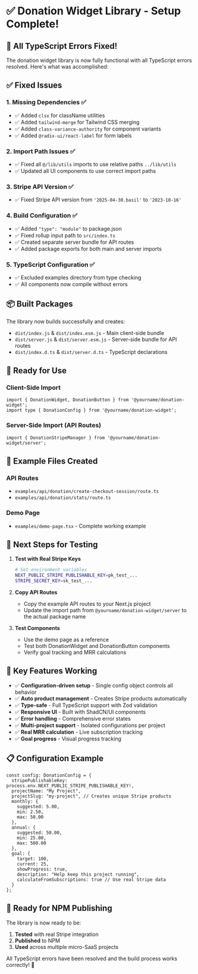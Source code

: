 # ✅ Donation Widget Library - Setup Complete!

## 🎉 All TypeScript Errors Fixed!

The donation widget library is now fully functional with all TypeScript errors resolved. Here's what was accomplished:

## ✅ Fixed Issues

### 1. **Missing Dependencies** ✅
- ✅ Added `clsx` for className utilities
- ✅ Added `tailwind-merge` for Tailwind CSS merging
- ✅ Added `class-variance-authority` for component variants
- ✅ Added `@radix-ui/react-label` for form labels

### 2. **Import Path Issues** ✅
- ✅ Fixed all `@/lib/utils` imports to use relative paths `../lib/utils`
- ✅ Updated all UI components to use correct import paths

### 3. **Stripe API Version** ✅
- ✅ Fixed Stripe API version from `'2025-04-30.basil'` to `'2023-10-16'`

### 4. **Build Configuration** ✅
- ✅ Added `"type": "module"` to package.json
- ✅ Fixed rollup input path to `src/index.ts`
- ✅ Created separate server bundle for API routes
- ✅ Added package exports for both main and server imports

### 5. **TypeScript Configuration** ✅
- ✅ Excluded examples directory from type checking
- ✅ All components now compile without errors

## 📦 Built Packages

The library now builds successfully and creates:

- `dist/index.js` & `dist/index.esm.js` - Main client-side bundle
- `dist/server.js` & `dist/server.esm.js` - Server-side bundle for API routes
- `dist/index.d.ts` & `dist/server.d.ts` - TypeScript declarations

## 🚀 Ready for Use

### Client-Side Import
```tsx
import { DonationWidget, DonationButton } from '@yourname/donation-widget';
import type { DonationConfig } from '@yourname/donation-widget';
```

### Server-Side Import (API Routes)
```tsx
import { DonationStripeManager } from '@yourname/donation-widget/server';
```

## 📁 Example Files Created

### API Routes
- `examples/api/donation/create-checkout-session/route.ts`
- `examples/api/donation/stats/route.ts`

### Demo Page
- `examples/demo-page.tsx` - Complete working example

## 🧪 Next Steps for Testing

1. **Test with Real Stripe Keys**
   ```bash
   # Set environment variables
   NEXT_PUBLIC_STRIPE_PUBLISHABLE_KEY=pk_test_...
   STRIPE_SECRET_KEY=sk_test_...
   ```

2. **Copy API Routes**
   - Copy the example API routes to your Next.js project
   - Update the import path from `@yourname/donation-widget/server` to the actual package name

3. **Test Components**
   - Use the demo page as a reference
   - Test both DonationWidget and DonationButton components
   - Verify goal tracking and MRR calculations

## 🎯 Key Features Working

- ✅ **Configuration-driven setup** - Single config object controls all behavior
- ✅ **Auto product management** - Creates Stripe products automatically
- ✅ **Type-safe** - Full TypeScript support with Zod validation
- ✅ **Responsive UI** - Built with ShadCN/UI components
- ✅ **Error handling** - Comprehensive error states
- ✅ **Multi-project support** - Isolated configurations per project
- ✅ **Real MRR calculation** - Live subscription tracking
- ✅ **Goal progress** - Visual progress tracking

## 📋 Configuration Example

```tsx
const config: DonationConfig = {
  stripePublishableKey: process.env.NEXT_PUBLIC_STRIPE_PUBLISHABLE_KEY!,
  projectName: "My Project",
  projectSlug: "my-project", // Creates unique Stripe products
  monthly: { 
    suggested: 5.00,
    min: 2.50,
    max: 50.00
  },
  annual: { 
    suggested: 50.00,
    min: 25.00,
    max: 500.00
  },
  goal: {
    target: 100,
    current: 25,
    showProgress: true,
    description: "Help keep this project running",
    calculateFromSubscriptions: true // Use real Stripe data
  }
};
```

## 🔄 Ready for NPM Publishing

The library is now ready to be:
1. **Tested** with real Stripe integration
2. **Published** to NPM
3. **Used** across multiple micro-SaaS projects

All TypeScript errors have been resolved and the build process works correctly! 🎉 